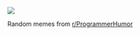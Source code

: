 ![](https://preview.redd.it/bukmhpwfdvle1.gif?width=320&crop=smart&format=png8&s=5c0ee92b4a322b2489d266633954b273c7c966ec)

 Random memes from [r/ProgrammerHumor](https://www.reddit.com/r/ProgrammerHumor/)
